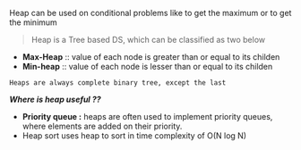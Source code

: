Heap can be used on conditional problems like to get the maximum or to get the minimum 
> Heap is a Tree based DS, which can be classified as two below 
- **Max-Heap** :: value of each node is greater than or equal to its childen
- **Min-heap** :: value of each node is lesser than or equal to its childen

`Heaps are always complete binary tree, except the last`

***Where is heap useful ??***

- **Priority queue :** heaps are often used to implement priority queues, where elements are added on their priority.
- Heap sort uses heap to sort in time complexity of O(N log N) 